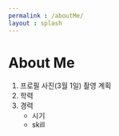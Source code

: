 ```yaml
---
permalink : /aboutMe/
layout : splash
---
```


# About Me

1. 프로필 사진(3월 1일) 촬영 계획
2. 학력
3. 경력 
    * 시기
    * skill
